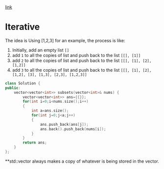 [link](https://leetcode.com/problems/subsets/)
# Iterative
The idea is Using [1,2,3] for an example, the process is like:  
1.  Initially, add an empty list `[]`
2.  add `1` to all the copies of list and push back to the list `[[], [1]]`  
3.  add `2` to all the copies of list and push back to the list `[[], [1], [2], [1,2]]`
4.  add `3` to all the copies of list and push back to the list `[[], [1], [2], [1,2], [3], [1,3], [2,3], [1,2,3]]`

```cpp
class Solution {
public:
    vector<vector<int>> subsets(vector<int>& nums) {
        vector<vector<int>> ans={{}};
        for(int i=0;i<nums.size();i++)
        {
            int a=ans.size();
            for(int j=0;j<a;j++)
            {
                ans.push_back(ans[j]);
                ans.back().push_back(nums[i]);
            }
        }
        return ans;
    }
};
```
**std::vector always makes a copy of whatever is being stored in the vector.

##
